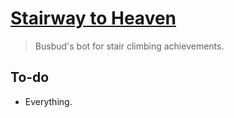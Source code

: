 # [Stairway to Heaven](https://youtu.be/8pPvNqOb6RA)

> Busbud's bot for stair climbing achievements.

## To-do

* Everything.
